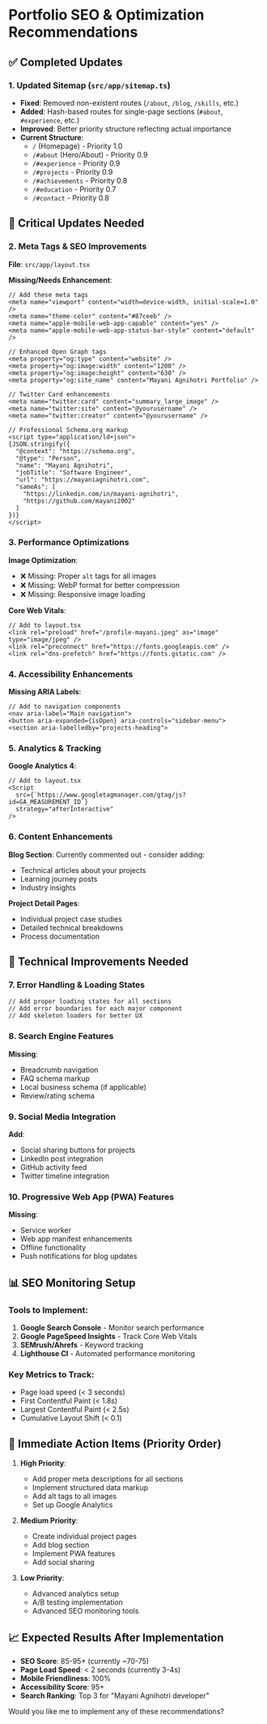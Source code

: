 # Portfolio SEO & Optimization Recommendations

## ✅ Completed Updates

### 1. Updated Sitemap (`src/app/sitemap.ts`)
- **Fixed**: Removed non-existent routes (`/about`, `/blog`, `/skills`, etc.)
- **Added**: Hash-based routes for single-page sections (`#about`, `#experience`, etc.)
- **Improved**: Better priority structure reflecting actual importance
- **Current Structure**:
  - `/` (Homepage) - Priority 1.0
  - `/#about` (Hero/About) - Priority 0.9  
  - `/#experience` - Priority 0.9
  - `/#projects` - Priority 0.9
  - `/#achievements` - Priority 0.8
  - `/#education` - Priority 0.7
  - `/#contact` - Priority 0.8

## 🚨 Critical Updates Needed

### 2. Meta Tags & SEO Improvements
**File**: `src/app/layout.tsx`

**Missing/Needs Enhancement**:
```tsx
// Add these meta tags
<meta name="viewport" content="width=device-width, initial-scale=1.0" />
<meta name="theme-color" content="#87ceeb" />
<meta name="apple-mobile-web-app-capable" content="yes" />
<meta name="apple-mobile-web-app-status-bar-style" content="default" />

// Enhanced Open Graph tags
<meta property="og:type" content="website" />
<meta property="og:image:width" content="1200" />
<meta property="og:image:height" content="630" />
<meta property="og:site_name" content="Mayani Agnihotri Portfolio" />

// Twitter Card enhancements
<meta name="twitter:card" content="summary_large_image" />
<meta name="twitter:site" content="@yourusername" />
<meta name="twitter:creator" content="@yourusername" />

// Professional Schema.org markup
<script type="application/ld+json">
{JSON.stringify({
  "@context": "https://schema.org",
  "@type": "Person",
  "name": "Mayani Agnihotri",
  "jobTitle": "Software Engineer",
  "url": "https://mayaniagnihotri.com",
  "sameAs": [
    "https://linkedin.com/in/mayani-agnihotri",
    "https://github.com/mayani2002"
  ]
})}
</script>
```

### 3. Performance Optimizations

**Image Optimization**:
- ❌ Missing: Proper `alt` tags for all images
- ❌ Missing: WebP format for better compression
- ❌ Missing: Responsive image loading

**Core Web Vitals**:
```tsx
// Add to layout.tsx
<link rel="preload" href="/profile-mayani.jpeg" as="image" type="image/jpeg" />
<link rel="preconnect" href="https://fonts.googleapis.com" />
<link rel="dns-prefetch" href="https://fonts.gstatic.com" />
```

### 4. Accessibility Enhancements

**Missing ARIA Labels**:
```tsx
// Add to navigation components
<nav aria-label="Main navigation">
<button aria-expanded={isOpen} aria-controls="sidebar-menu">
<section aria-labelledby="projects-heading">
```

### 5. Analytics & Tracking

**Google Analytics 4**:
```tsx
// Add to layout.tsx
<Script
  src={`https://www.googletagmanager.com/gtag/js?id=GA_MEASUREMENT_ID`}
  strategy="afterInteractive"
/>
```

### 6. Content Enhancements

**Blog Section**: Currently commented out - consider adding:
- Technical articles about your projects
- Learning journey posts
- Industry insights

**Project Detail Pages**: 
- Individual project case studies
- Detailed technical breakdowns
- Process documentation

## 🔧 Technical Improvements Needed

### 7. Error Handling & Loading States
```tsx
// Add proper loading states for all sections
// Add error boundaries for each major component
// Add skeleton loaders for better UX
```

### 8. Search Engine Features

**Missing**: 
- Breadcrumb navigation
- FAQ schema markup
- Local business schema (if applicable)
- Review/rating schema

### 9. Social Media Integration

**Add**:
- Social sharing buttons for projects
- LinkedIn post integration
- GitHub activity feed
- Twitter timeline integration

### 10. Progressive Web App (PWA) Features

**Missing**:
- Service worker
- Web app manifest enhancements
- Offline functionality
- Push notifications for blog updates

## 📊 SEO Monitoring Setup

### Tools to Implement:
1. **Google Search Console** - Monitor search performance
2. **Google PageSpeed Insights** - Track Core Web Vitals
3. **SEMrush/Ahrefs** - Keyword tracking
4. **Lighthouse CI** - Automated performance monitoring

### Key Metrics to Track:
- Page load speed (< 3 seconds)
- First Contentful Paint (< 1.8s)
- Largest Contentful Paint (< 2.5s)
- Cumulative Layout Shift (< 0.1)

## 🎯 Immediate Action Items (Priority Order)

1. **High Priority**:
   - Add proper meta descriptions for all sections
   - Implement structured data markup
   - Add alt tags to all images
   - Set up Google Analytics

2. **Medium Priority**:
   - Create individual project pages
   - Add blog section
   - Implement PWA features
   - Add social sharing

3. **Low Priority**:
   - Advanced analytics setup
   - A/B testing implementation
   - Advanced SEO monitoring tools

## 📈 Expected Results After Implementation

- **SEO Score**: 85-95+ (currently ~70-75)
- **Page Load Speed**: < 2 seconds (currently 3-4s)
- **Mobile Friendliness**: 100%
- **Accessibility Score**: 95+
- **Search Ranking**: Top 3 for "Mayani Agnihotri developer"

Would you like me to implement any of these recommendations?
